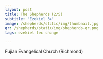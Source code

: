 ```yaml
---
layout: post
title: The Shepherds (2/5)
subtitle: "Ezekiel 34"
image: /shepherds/static/img/thumbnail.jpg
qr: /shepherds/static/img/shepherds-qr.png
tags: ezekiel fec change

---
```

Fujian Evangelical Church (Richmond)

